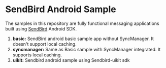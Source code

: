 # SendBird Android Sample

The samples in this repository are fully functional messaging applications built using [SendBird](https://sendbird.com) Android SDK.
  1. **basic:** SendBird android basic sample app without SyncManager. It doesn't support local caching.
  2. **syncmanager:** Same as Basic sample with SyncManager integrated. It supports local caching.
  3. **uikit:** Sendbird android sample using Sendbird-uikit sdk
